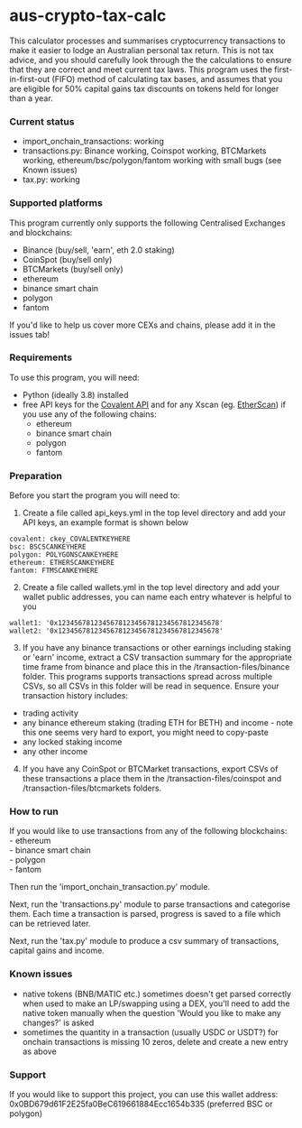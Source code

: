 # aus-crypto-tax-calc
This calculator processes and summarises cryptocurrency transactions to make it easier to lodge
an Australian personal tax return. This is not tax advice, and you should carefully look through the the calculations to 
ensure that they are correct and meet current tax laws. This program uses the first-in-first-out (FIFO) method of 
calculating tax bases, and assumes that you are eligible for 50% capital gains tax discounts on tokens held for longer 
than a year.

### Current status
- import_onchain_transactions: working
- transactions.py: Binance working, Coinspot working, BTCMarkets working, ethereum/bsc/polygon/fantom working with small bugs (see Known issues)
- tax.py: working

### Supported platforms
This program currently only supports the following Centralised Exchanges and blockchains:
- Binance (buy/sell, 'earn', eth 2.0 staking)
- CoinSpot (buy/sell only)
- BTCMarkets (buy/sell only)
- ethereum
- binance smart chain
- polygon
- fantom
  
If you'd like to help us cover more CEXs and chains, please add it in the issues tab!

### Requirements
To use this program, you will need:
- Python (ideally 3.8) installed
- free API keys for the [Covalent API](https://www.covalenthq.com/platform/#/auth/register/) and for any Xscan (eg. [EtherScan](https://etherscan.io/apis)) if you use any
of the following chains:
    - ethereum
    - binance smart chain
    - polygon
    - fantom

### Preparation
Before you start the program you will need to:
1. Create a file called api_keys.yml in the top level directory and add your API keys, an example format is shown below
```
covalent: ckey_COVALENTKEYHERE
bsc: BSCSCANKEYHERE
polygon: POLYGONSCANKEYHERE
ethereum: ETHERSCANKEYHERE
fantom: FTMSCANKEYHERE
```
2. Create a file called wallets.yml in the top level directory and add your wallet public addresses, you can name each entry whatever is helpful to you
```
wallet1: '0x1234567812345678123456781234567812345678'
wallet2: '0x1234567812345678123456781234567812345678'
```
3. If you have any binance transactions or other earnings including staking  or 'earn' income, extract a CSV transaction summary for the appropriate time frame from binance and 
place this in the /transaction-files/binance folder. This programs supports transactions spread across multiple CSVs, so 
all CSVs in this folder will be read in sequence.
Ensure your transaction history includes:  
- trading activity
- any binance ethereum staking (trading ETH for BETH) and income - note this one seems very hard to export, you might need to copy-paste
- any locked staking income
- any other income

4. If you have any CoinSpot or BTCMarket transactions, export CSVs of these transactions a place them in the /transaction-files/coinspot and /transaction-files/btcmarkets folders.

### How to run

If you would like to use transactions from any of the following blockchains:  
    - ethereum  
    - binance smart chain  
    - polygon  
    - fantom  
  
Then run the 'import_onchain_transaction.py' module.

Next, run the 'transactions.py' module to parse transactions and categorise them. Each time a transaction is parsed, progress is saved to a file which can be retrieved later.

Next, run the 'tax.py' module to produce a csv summary of transactions, capital gains and income.

### Known issues

- native tokens (BNB/MATIC etc.) sometimes doesn't get parsed correctly when used to make an LP/swapping using a DEX, you'll need to add the native token manually when the question 'Would you like to make any changes?' is asked
- sometimes the quantity in a transaction (usually USDC or USDT?) for onchain transactions is missing 10 zeros, delete and create a new entry as above

### Support

If you would like to support this project, you can use this wallet address: 0x0BD679d61F2E25fa0BeC619661884Ecc1654b335 (preferred BSC or polygon)